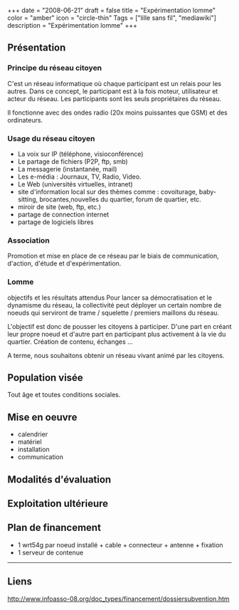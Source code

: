+++
date = "2008-06-21"
draft = false
title = "Expérimentation lomme"
color = "amber"
icon = "circle-thin"
Tags = ["lille sans fil", "mediawiki"]
description = "Expérimentation lomme"
+++

Présentation
------------

### Principe du réseau citoyen

C'est un réseau informatique où chaque participant est un relais pour
les autres. Dans ce concept, le participant est à la fois moteur,
utilisateur et acteur du réseau. Les participants sont les seuls
propriétaires du réseau.

Il fonctionne avec des ondes radio (20x moins puissantes que GSM) et des
ordinateurs.

### Usage du réseau citoyen

-   La voix sur IP (téléphone, visioconférence)
-   Le partage de fichiers (P2P, ftp, smb)
-   La messagerie (instantanée, mail)
-   Les e-média : Journaux, TV, Radio, Video.
-   Le Web (universités virtuelles, intranet)
-   site d'information local sur des thèmes comme : covoiturage,
    baby-sitting, brocantes,nouvelles du quartier, forum de quartier,
    etc.
-   miroir de site (web, ftp, etc.)
-   partage de connection internet
-   partage de logiciels libres

### Association

Promotion et mise en place de ce réseau par le biais de communication,
d'action, d'étude et d'expérimentation.

### Lomme

objectifs et les résultats attendus Pour lancer sa démocratisation et le
dynamisme du réseau, la collectivité peut déployer un certain nombre de
noeuds qui serviront de trame / squelette / premiers maillons du réseau.

L'objectif est donc de pousser les citoyens à participer. D'une part en
créant leur propre noeud et d'autre part en participant plus activement
à la vie du quartier. Création de contenu, échanges ...

A terme, nous souhaitons obtenir un réseau vivant animé par les
citoyens.

Population visée
----------------

Tout âge et toutes conditions sociales.

Mise en oeuvre
--------------

-   calendrier
-   matériel
-   installation
-   communication

Modalités d'évaluation
----------------------

Exploitation ultérieure
-----------------------

Plan de financement
-------------------

-   1 wrt54g par noeud installé + cable + connecteur + antenne +
    fixation
-   1 serveur de contenue

------------------------------------------------------------------------

Liens
-----

<http://www.infoasso-08.org/doc_types/financement/dossiersubvention.htm>
